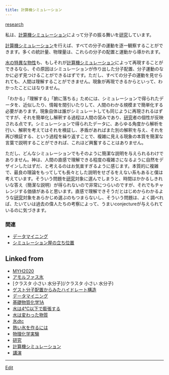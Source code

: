 ```yaml
---
title: 計算機シミュレーション
---
```

[research](/research)

私は、[計算機シミュレーション](/計算機シミュレーション)によって分子の振る舞いを[研究](/研究)しています。



[計算機シミュレーション](/計算機シミュレーション)を行えば、すべての分子の運動を逐一観察することができます。多くの統計量、物理量は、これらの分子の配置と運動から導かれます。



[水の特異な物性](/水の特異な物性)も、もしそれが[計算機シミュレーション](/計算機シミュレーション)によって再現することができるなら、その原因はシミュレーションが作り出した分子配置、分子運動のなかに必ず見つけることができるはずです。ただし、すべての分子の運動を見せられても、人間は理解することができません。現象が再現できるからといって、わかったことにはなりません。



「わかる」「理解する」「腑に落ちる」ためには、シミュレーションで得られたデータを、近似したり、情報を間引いたりして、人間のわかる規模まで簡単化する必要があります。現象自体は誰がシミュレートしても同じように再現されるはずですが、それを簡単化し解釈する過程は人間の営みであり、[研究](/研究)者の個性が反映される点です。シミュレーションで得られたデータに、あらゆる角度から解析を行い、解釈を考えてはそれを検証し、矛盾があればまた別の解釈を与え、それを再び検証する、という過程を繰り返すことで、複雑に見える現象の本質を簡潔な言葉で説明することができれば、これほど興奮することはありません。



ただし、どんなシミュレーションでもそのように簡潔な説明を与えられるわけでありません。神は、人間の直感で理解できる程度の複雑さになるように自然をデザインしたはずだ、と考えるのはお気楽すぎるように感じます。本質的に複雑で、最良の理論をもってしても長々とした説明をせざるをえない系もあると僕は考えています。そういう問題を[研究](/研究)対象に選んでしまうと、時間はかかるしきれいな答え（簡潔な説明）が得られないので非常につらいのですが、それでもチャレンジする価値があると思います。直感で理解できそうだとはじめからわかるような[研究](/研究)対象をあらかじめ選ぶのもつまらないし、そういう問題は、よく調べれば、たいていは過去の偉人たちの考察によって、うまいconjectureが与えられているのに気づきます。


### 関連

* [データマイニング](/データマイニング)
* [シミュレーション屋の立ち位置](/シミュレーション屋の立ち位置)




## Linked from

* [MYH2020](/MYH2020)
* [アモルファス氷](/アモルファス氷)
* [クラスタ 小さい 水分子](/クラスタ 小さい 水分子)
* [ゲスト分子配置からみたハイドレート構造](/ゲスト分子配置からみたハイドレート構造)
* [データマイニング](/データマイニング)
* [基礎物質化学1A](/基礎物質化学1A)
* [水は4℃以下で膨張する](/水は4℃以下で膨張する)
* [水は変わった物質](/水は変わった物質)
* [氷dtc](/氷dtc)
* [熱い氷を作るには](/熱い氷を作るには)
* [物理化学実験](/物理化学実験)
* [研究](/研究)
* [計算機シミュレーション](/計算機シミュレーション)
* [講演](/講演)


----

[Edit](https://github.com/vitroid/vitroid.github.io/edit/master/MD/計算機シミュレーション.md)

